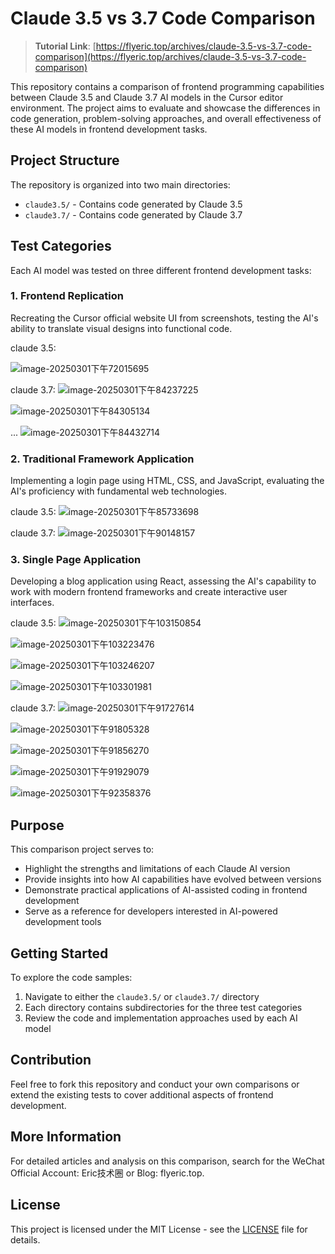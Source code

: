 # Claude 3.5 vs 3.7 Code Comparison

> **Tutorial Link**: [https://flyeric.top/archives/claude-3.5-vs-3.7-code-comparison](https://flyeric.top/archives/claude-3.5-vs-3.7-code-comparison)

This repository contains a comparison of frontend programming capabilities between Claude 3.5 and Claude 3.7 AI models in the Cursor editor environment. The project aims to evaluate and showcase the differences in code generation, problem-solving approaches, and overall effectiveness of these AI models in frontend development tasks.

## Project Structure

The repository is organized into two main directories:

- `claude3.5/` - Contains code generated by Claude 3.5
- `claude3.7/` - Contains code generated by Claude 3.7

## Test Categories

Each AI model was tested on three different frontend development tasks:

### 1. Frontend Replication
Recreating the Cursor official website UI from screenshots, testing the AI's ability to translate visual designs into functional code.

claude 3.5:

![image-20250301下午72015695](/images/fontent-replication-claude-3.5-01.png)

claude 3.7:
![image-20250301下午84237225](/images/fontent-replication-claude-3.7-01.png)

![image-20250301下午84305134](/images/fontent-replication-claude-3.7-02.png)

...
![image-20250301下午84432714](/images/fontent-replication-claude-3.7-03.png)


### 2. Traditional Framework Application
Implementing a login page using HTML, CSS, and JavaScript, evaluating the AI's proficiency with fundamental web technologies.

claude 3.5:
![image-20250301下午85733698](/images/traditional-framework-claude-3.5-01.png)

claude 3.7:
![image-20250301下午90148157](/images/traditional-framework-claude-3.7-01.png)

### 3. Single Page Application
Developing a blog application using React, assessing the AI's capability to work with modern frontend frameworks and create interactive user interfaces.

claude 3.5:
![image-20250301下午103150854](images/single-page-claude-3.5-01.png)

![image-20250301下午103223476](images/single-page-claude-3.5-02.pngg)

![image-20250301下午103246207](images/single-page-claude-3.5-03.png)

![image-20250301下午103301981](images/single-page-claude-3.5-04.png)

claude 3.7:
![image-20250301下午91727614](images/single-page-claude-3.7-01.png)

![image-20250301下午91805328](images/single-page-claude-3.7-02.png)

![image-20250301下午91856270](images/single-page-claude-3.7-03.png)

![image-20250301下午91929079](images/single-page-claude-3.7-04.png)

![image-20250301下午92358376](images/single-page-claude-3.7-05.png)

## Purpose

This comparison project serves to:

- Highlight the strengths and limitations of each Claude AI version
- Provide insights into how AI capabilities have evolved between versions
- Demonstrate practical applications of AI-assisted coding in frontend development
- Serve as a reference for developers interested in AI-powered development tools

## Getting Started

To explore the code samples:

1. Navigate to either the `claude3.5/` or `claude3.7/` directory
2. Each directory contains subdirectories for the three test categories
3. Review the code and implementation approaches used by each AI model

## Contribution

Feel free to fork this repository and conduct your own comparisons or extend the existing tests to cover additional aspects of frontend development.

## More Information

For detailed articles and analysis on this comparison, search for the WeChat Official Account: Eric技术圈 or Blog: flyeric.top.

## License

This project is licensed under the MIT License - see the [LICENSE](LICENSE) file for details.